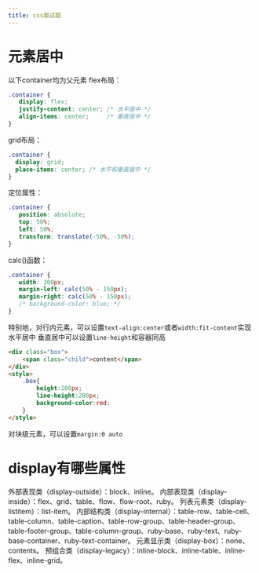 ```yaml
---
title: css面试题
---
```

# 元素居中
以下container均为父元素
flex布局：
```css
.container {
   display: flex;
   justify-content: center; /* 水平居中 */
   align-items: center;     /* 垂直居中 */
}
```
grid布局：
```css
.container {
  display: grid;
  place-items: center; /* 水平和垂直居中 */
}
```
定位属性：
```css
.container {
   position: absolute;
   top: 50%;
   left: 50%;
   transform: translate(-50%, -50%);
}
```
calc()函数：
```css
.container {
   width: 300px;
   margin-left: calc(50% - 150px);
   margin-right: calc(50% - 150px);
   /* background-color: blue; */
}
```
特别地，对行内元素，可以设置``text-align:center``或者``width:fit-content``实现水平居中
垂直居中可以设置``line-height``和容器同高
```html
<div class="box">
    <span class="child">content</span>
</div>
<style>
    .box{
        height:200px;
        line-height:200px;
        background-color:red;
    }
</style>
```
对块级元素，可以设置``margin:0 auto``
# display有哪些属性
外部表现类（display-outside）：block、inline。
内部表现类（display-inside）：flex、grid、table、flow、flow-root、ruby。
列表元素类（display-listitem）：list-item。
内部结构类（display-internal）：table-row、table-cell、table-column、table-caption、table-row-group、table-header-group、table-footer-group、table-column-group、ruby-base、ruby-text、ruby-base-container、ruby-text-container。
元素显示类（display-box）：none、contents。
预组合类（display-legacy）：inline-block、inline-table、inline-flex、inline-grid。
